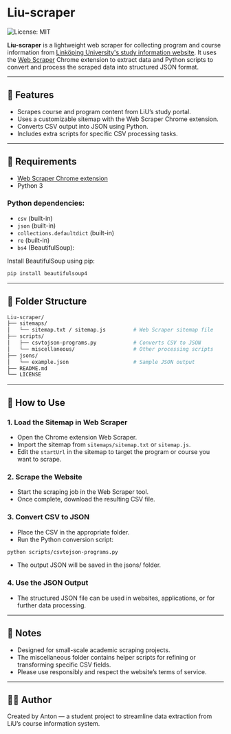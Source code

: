 # Liu-scraper

![License: MIT](https://img.shields.io/badge/License-MIT-yellow.svg)

**Liu-scraper** is a lightweight web scraper for collecting program and course information from [Linköping University's study information website](https://studieinfo.liu.se/). It uses the [Web Scraper](https://webscraper.io/) Chrome extension to extract data and Python scripts to convert and process the scraped data into structured JSON format.

---

## 🚀 Features

- Scrapes course and program content from LiU’s study portal.
- Uses a customizable sitemap with the Web Scraper Chrome extension.
- Converts CSV output into JSON using Python.
- Includes extra scripts for specific CSV processing tasks.

---

## 🧰 Requirements

- [Web Scraper Chrome extension](https://chrome.google.com/webstore/detail/web-scraper/jnhgnonknehpejjnehehllkliplmbmhn)
- Python 3

### Python dependencies:
- `csv` (built-in)
- `json` (built-in)
- `collections.defaultdict` (built-in)
- `re` (built-in)
- `bs4` (BeautifulSoup):

Install BeautifulSoup using pip:

```bash
pip install beautifulsoup4
```

---

## 📁 Folder Structure

```bash
Liu-scraper/
├── sitemaps/
│   └── sitemap.txt / sitemap.js         # Web Scraper sitemap file
├── scripts/
│   ├── csvtojson-programs.py            # Converts CSV to JSON
│   └── miscellaneous/                   # Other processing scripts
├── jsons/
│   └── example.json                     # Sample JSON output
├── README.md
└── LICENSE
```

---

## 🔧 How to Use

### 1. Load the Sitemap in Web Scraper

- Open the Chrome extension Web Scraper.
- Import the sitemap from `sitemaps/sitemap.txt` or `sitemap.js`.
- Edit the `startUrl` in the sitemap to target the program or course you want to scrape.

### 2. Scrape the Website

- Start the scraping job in the Web Scraper tool.
- Once complete, download the resulting CSV file.

### 3. Convert CSV to JSON

- Place the CSV in the appropriate folder.
- Run the Python conversion script:

```bash
python scripts/csvtojson-programs.py
```
- The output JSON will be saved in the jsons/ folder.

### 4. Use the JSON Output

- The structured JSON file can be used in websites, applications, or for further data processing.

---

## 📌 Notes

- Designed for small-scale academic scraping projects.
- The miscellaneous folder contains helper scripts for refining or transforming specific CSV fields.
- Please use responsibly and respect the website’s terms of service.

---

## 🧑‍💻 Author

Created by Anton — a student project to streamline data extraction from LiU’s course information system.
